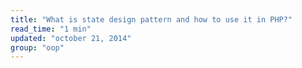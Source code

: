 ```yaml
---
title: "What is state design pattern and how to use it in PHP?"
read_time: "1 min"
updated: "october 21, 2014"
group: "oop"
---
```


